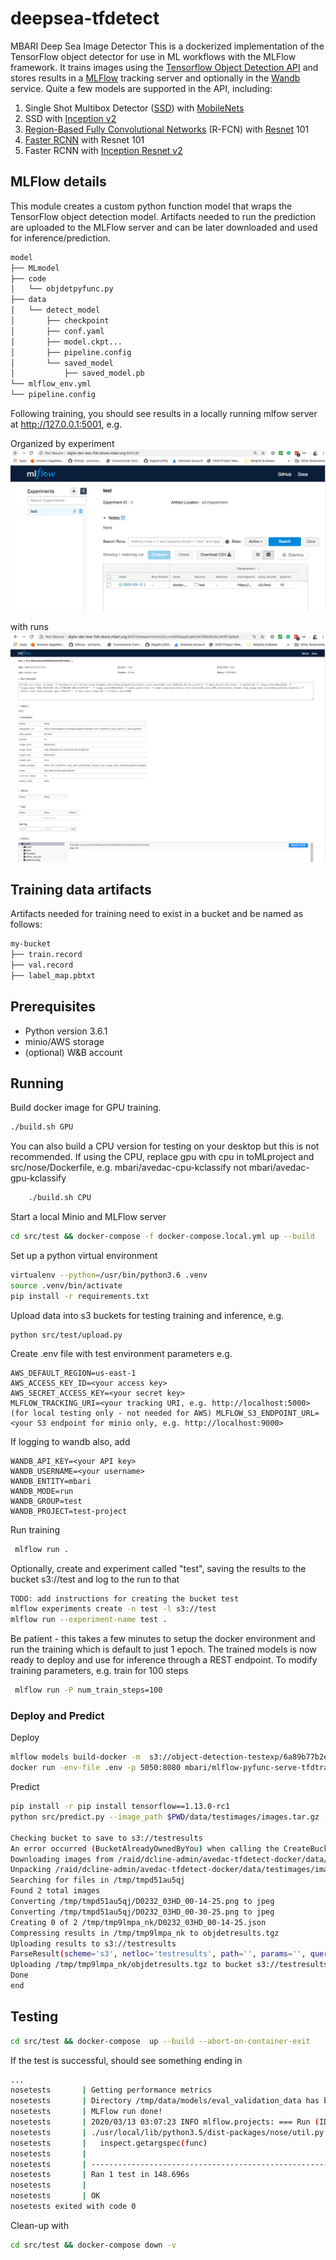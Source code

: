 # deepsea-tfdetect #
MBARI Deep Sea Image Detector
This is a dockerized implementation of the TensorFlow object detector for use in ML workflows with the MLFlow framework.
It trains images using the [Tensorflow Object Detection API](https://github.com/tensorflow/models/tree/master/research/object_detection) and stores results in a [MLFlow](https://github.com/mlflow/mlflow) tracking server and optionally in the [Wandb](http://wandb.com) service.
Quite a few models are supported in the API, including:
1. Single Shot Multibox Detector ([SSD](https://arxiv.org/abs/1512.02325)) with [MobileNets](https://arxiv.org/abs/1704.04861)
2. SSD with [Inception v2](https://arxiv.org/abs/1512.00567)
3. [Region-Based Fully Convolutional Networks](https://arxiv.org/abs/1605.06409) (R-FCN) with [Resnet](https://arxiv.org/abs/1512.03385) 101
4. [Faster RCNN](https://arxiv.org/abs/1506.01497) with Resnet 101
5. Faster RCNN with [Inception Resnet v2](https://arxiv.org/abs/1602.07261)
## MLFlow details
This module creates a custom python function model that wraps the TensorFlow object 
detection model.  Artifacts needed to run the prediction are uploaded to the MLFlow server and can be later downloaded
and used for inference/prediction.
```bash
model
├── MLmodel
├── code
│   └── objdetpyfunc.py
├── data
│   └── detect_model
│       ├── checkpoint
│       ├── conf.yaml
│       ├── model.ckpt...
│       ├── pipeline.config
│       └── saved_model
│           ├── saved_model.pb
└── mlflow_env.yml
└── pipeline.config
```
Following training, you should see results in a locally running mlfow server at http://127.0.0.1:5001, e.g.

Organized by experiment
![ Image link ](/img/mlflow_exp.jpg)

with runs
![ Image link ](/img/mlflow_run.jpg)
## Training data artifacts
Artifacts needed for training need to exist in a bucket and be named
as follows:
```bash
my-bucket
├── train.record
├── val.record
├── label_map.pbtxt
```
## Prerequisites
 - Python version 3.6.1 
- minio/AWS storage
- (optional) W&B account 
## Running
Build docker image for GPU training.
```bash
./build.sh GPU
```
You can also build a CPU version for testing on your desktop but this is not recommended.
If using the CPU, replace gpu with cpu in toMLproject and src/nose/Dockerfile, e.g.
mbari/avedac-cpu-kclassify not mbari/avedac-gpu-kclassify 
```bash
    ./build.sh CPU
```
Start a local Minio and MLFlow server
```bash
cd src/test && docker-compose -f docker-compose.local.yml up --build
```
Set up a python virtual environment
```bash
virtualenv --python=/usr/bin/python3.6 .venv
source .venv/bin/activate
pip install -r requirements.txt
```
Upload data into s3 buckets for testing training and inference, e.g.
```
python src/test/upload.py
```
Create .env file with test environment parameters e.g.
```
AWS_DEFAULT_REGION=us-east-1
AWS_ACCESS_KEY_ID=<your access key>
AWS_SECRET_ACCESS_KEY=<your secret key>
MLFLOW_TRACKING_URI=<your tracking URI, e.g. http://localhost:5000>
(for local testing only - not needed for AWS) MLFLOW_S3_ENDPOINT_URL=<your S3 endpoint for minio only, e.g. http://localhost:9000>
```
If logging to wandb also, add
```
WANDB_API_KEY=<your API key>
WANDB_USERNAME=<your username>
WANDB_ENTITY=mbari
WANDB_MODE=run
WANDB_GROUP=test
WANDB_PROJECT=test-project
```
Run training
```bash
 mlflow run .
```
Optionally, create and experiment called "test", saving the results to the bucket s3://test and log to the run to that
```bash
TODO: add instructions for creating the bucket test
mlflow experiments create -n test -l s3://test
mlflow run --experiment-name test .
``` 
Be patient - this takes a few minutes to setup the docker environment and run the training which is default to just 1 epoch.
The trained models is now ready to deploy and use for inference through a REST endpoint.
To modify training parameters, e.g. train for 100 steps
```bash
 mlflow run -P num_train_steps=100
```
### Deploy and Predict
Deploy
```bash
mlflow models build-docker -m  s3://object-detection-testexp/6a89b77b2eba4e95949fd2f3dcb92db9/artifacts/model -n mbari/mlflow-pyfunc-serve-tfdtrain:gpu
docker run -env-file .env -p 5050:8080 mbari/mlflow-pyfunc-serve-tfdtrain:gpu
```
Predict
```bash
pip install -r pip install tensorflow==1.13.0-rc1
python src/predict.py --image_path $PWD/data/testimages/images.tar.gz --s3_results_bucket s3://testresults/ --model_url http://0.0.0.0:5050

Checking bucket to save to s3://testresults
An error occurred (BucketAlreadyOwnedByYou) when calling the CreateBucket operation: Your previous request to create the named bucket succeeded and you already own it.
Downloading images from /raid/dcline-admin/avedac-tfdetect-docker/data/testimages/images.tar.gz
Unpacking /raid/dcline-admin/avedac-tfdetect-docker/data/testimages/images.tar.gz
Searching for files in /tmp/tmpd51au5qj
Found 2 total images
Converting /tmp/tmpd51au5qj/D0232_03HD_00-14-25.png to jpeg
Converting /tmp/tmpd51au5qj/D0232_03HD_00-30-25.png to jpeg
Creating 0 of 2 /tmp/tmp9lmpa_nk/D0232_03HD_00-14-25.json
Compressing results in /tmp/tmp9lmpa_nk to objdetresults.tgz
Uploading results to s3://testresults
ParseResult(scheme='s3', netloc='testresults', path='', params='', query='', fragment='')
Uploading /tmp/tmp9lmpa_nk/objdetresults.tgz to bucket s3://testresults using endpoint_url http://localhost:9000
Done
end
```
## Testing

```bash
cd src/test && docker-compose  up --build --abort-on-container-exit
```
If the test is successful, should see something ending in
```bash
...
nosetests       | Getting performance metrics
nosetests       | Directory /tmp/data/models/eval_validation_data has been permanently deleted
nosetests       | MLFlow run done!
nosetests       | 2020/03/13 03:07:23 INFO mlflow.projects: === Run (ID '8eba648313c941bab78a779adc2719c9') succeeded ===
nosetests       | ./usr/local/lib/python3.5/dist-packages/nose/util.py:453: DeprecationWarning: inspect.getargspec() is deprecated, use inspect.signature() instead
nosetests       |   inspect.getargspec(func)
nosetests       |
nosetests       | ----------------------------------------------------------------------
nosetests       | Ran 1 test in 148.696s
nosetests       |
nosetests       | OK
nosetests exited with code 0
```
Clean-up with
```bash
cd src/test && docker-compose down -v
```
